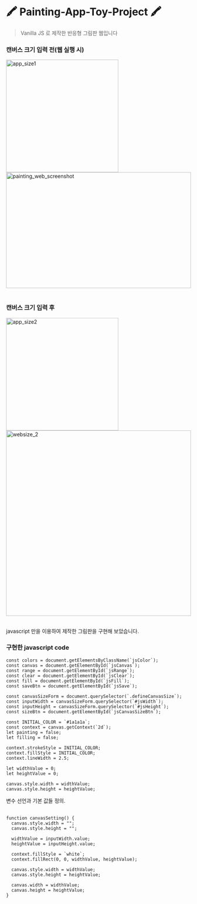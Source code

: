 # 🖍 Painting-App-Toy-Project 🖍
> Vanilla JS 로 제작한 반응형 그림판 웹입니다 

### 캔버스 크기 입력 전(웹 실행 시)<br/>
<img width="306" alt="app_size1" src="https://user-images.githubusercontent.com/60544994/90227861-366bb600-de50-11ea-9e2b-b12faa5fdc77.png"></img>
<img src="https://user-images.githubusercontent.com/60544994/90227695-f4427480-de4f-11ea-9da5-6443896892bd.png" width="504px" height="315px" title="painting_web_img" alt="painting_web_screenshot"></img>
<br/><br/>
### 캔버스 크기 입력 후<br/>
<img width="306" alt="app_size2" src="https://user-images.githubusercontent.com/60544994/90228078-92ced580-de50-11ea-9011-adc7527d9224.png"></img>
<img width="504" alt="websize_2" src="https://user-images.githubusercontent.com/60544994/90228081-94989900-de50-11ea-83ef-88c11aa93031.png">
<br/><br/>

javascript 만을 이용하여 제작한 그림판을 구현해 보았습니다.
<br/>
### 구현한 javascript code
```
const colors = document.getElementsByClassName(`jsColor`);
const canvas = document.getElementById(`jsCanvas`);
const range = document.getElementById(`jsRange`);
const clear = document.getElementById(`jsClear`);
const fill = document.getElementById(`jsFill`);
const saveBtn = document.getElementById(`jsSave`);

const canvasSizeForm = document.querySelector(`.defineCanvasSize`);
const inputWidth = canvasSizeForm.querySelector(`#jsWidth`);
const inputHeight = canvasSizeForm.querySelector(`#jsHeight`);
const sizeBtn = document.getElementById(`jsCanvasSizeBtn`);

const INITIAL_COLOR = `#1a1a1a`;
const context = canvas.getContext(`2d`);
let painting = false;
let filling = false;

context.strokeStyle = INITIAL_COLOR;
context.fillStyle = INITIAL_COLOR;
context.lineWidth = 2.5;

let widthValue = 0;
let heightValue = 0;

canvas.style.width = widthValue;
canvas.style.height = heightValue;
```
변수 선언과 기본 값들 정의.
<br/><br/>
```
function canvasSetting() {
  canvas.style.width = "";
  canvas.style.height = "";

  widthValue = inputWidth.value;
  heightValue = inputHeight.value;

  context.fillStyle = `white`;
  context.fillRect(0, 0, widthValue, heightValue);

  canvas.style.width = widthValue;
  canvas.style.height = heightValue;

  canvas.width = widthValue;
  canvas.height = heightValue;
}
```
